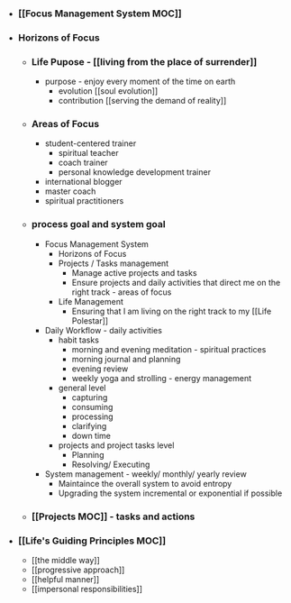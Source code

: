 - ### [[Focus Management System MOC]]
- ### Horizons of Focus
    - ### Life Pupose - [[living from the place of surrender]] 
        - purpose - enjoy every moment of the time on earth
            - evolution [[soul evolution]]
            - contribution [[serving the demand of reality]]
    - ### Areas of Focus
        - student-centered trainer
            - spiritual teacher
            - coach trainer
            - personal knowledge development trainer
        - international blogger
        - master coach
        - spiritual practitioners
    - ### process goal and system goal
        - Focus Management System
            - Horizons of Focus
            - Projects / Tasks management
                - Manage active projects and tasks
                - Ensure projects and daily activities that direct me on the right track - areas of focus
            - Life Management
                - Ensuring that I am living on the right track to my [[Life Polestar]]
        - Daily Workflow - daily activities
            - habit tasks
                - morning and evening meditation - spiritual practices
                - morning journal and planning
                - evening review 
                - weekly yoga and strolling - energy management
            - general level
                - capturing
                - consuming
                - processing
                - clarifying
                - down time
            - projects and project tasks level
                - Planning
                - Resolving/ Executing
        - System management - weekly/ monthly/ yearly review
            - Maintaince the overall system to avoid entropy
            - Upgrading the system incremental or exponential if possible
    - ### [[Projects MOC]] - tasks and actions
- ### [[Life's Guiding Principles MOC]]
    - [[the middle way]]
    - [[progressive approach]]
    - [[helpful manner]]
    - [[impersonal responsibilities]]
